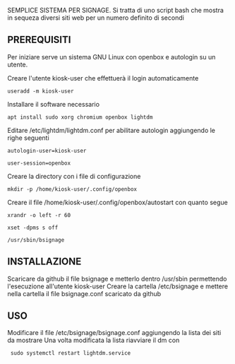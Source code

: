 SEMPLICE SISTEMA PER SIGNAGE.
Si tratta di uno script bash che mostra in sequeza diversi siti web per un numero
definito di secondi

## PREREQUISITI
Per iniziare serve un sistema GNU Linux con openbox e autologin su un utente.

Creare l'utente kiosk-user che effettuerà il login automaticamente

    useradd -m kiosk-user

Installare il software necessario

    apt install sudo xorg chromium openbox lightdm

Editare /etc/lightdm/lightdm.conf per abilitare autologin aggiungendo le righe seguenti

    autologin-user=kiosk-user

    user-session=openbox

Creare la directory con i file di configurazione

    mkdir -p /home/kiosk-user/.config/openbox

Creare il file /home/kiosk-user/.config/openbox/autostart con quanto segue

    xrandr -o left -r 60

    xset -dpms s off

    /usr/sbin/bsignage

## INSTALLAZIONE
Scaricare da github il file bsignage e metterlo dentro /usr/sbin permettendo l'esecuzione all'utente kiosk-user
Creare la cartella /etc/bsignage e mettere nella cartella il file bsignage.conf scaricato da github

## USO
Modificare il file /etc/bsignage/bsignage.conf aggiungendo la lista dei siti da mostrare
Una volta modificata la lista riavviare il dm con

     sudo systemctl restart lightdm.service
